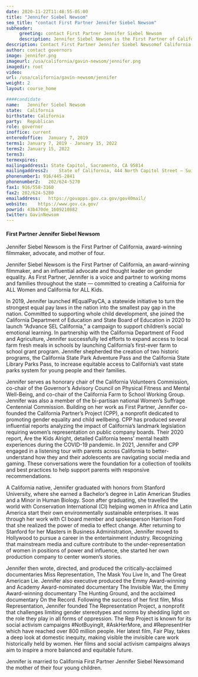 ```yaml
---
date: 2020-11-22T11:48:55-05:00
title: "Jennifer Siebel Newsom"
seo_title: "contact First Partner Jennifer Siebel Newsom"
subheader:
     greeting: contact First Partner Jennifer Siebel Newsom
     description: Jennifer Siebel Newsom is the First Partner of California, award-winning filmmaker, advocate, and mother of four.
description: Contact First Partner Jennifer Siebel Newsomof California. Contact information for Jennifer Siebel Newsom includes his email address, phone number, and mailing address.
author: contact governors
image: jennifer.png
imageurl: /usa/california/gavin-newsom/jennifer.png
imagedir: root
video:
url: /usa/california/gavin-newsom/jennifer
weight: 2
layout: course_home

####candidate
name:	Jennifer Siebel Newsom
state:	California
birthstate: California
party:	Republican
role: governor
inoffice: current
enteredoffice:	January 7, 2019 
terms1: January 7, 2019 - January 15, 2022
terms2: January 15, 2022
terms3: 
termexpires:	
mailingaddress1: State Capitol, Sacramento, CA 95814
mailingaddress2:	State of California, 444 North Capitol Street – Suite 134, Washington, DC, 20001	
phonenumber1: 916/445-2841
phonenumber2:	202/624-5270
fax1: 916/558-3160
fax2: 202/624-5280
emailaddress:	https://govapps.gov.ca.gov/gov40mail/
website:	https://www.gov.ca.gov/
powrid: 43b470de_1609210882
twitter: GavinNewsom
---
```


#### First Partner Jennifer Siebel Newsom
Jennifer Siebel Newsom is the First Partner of California, award-winning filmmaker, advocate, and mother of four.

Jennifer Siebel Newsom is the First Partner of California, an award-winning filmmaker, and an influential advocate and thought leader on gender equality. As First Partner, Jennifer is a voice and partner to working moms and families throughout the state — committed to creating a California for ALL Women and California for ALL Kids.

In 2019, Jennifer launched #EqualPayCA, a statewide initiative to turn the strongest equal pay laws in the nation into the smallest pay gap in the nation. Committed to supporting whole child development, she joined the California Department of Education and State Board of Education in 2020 to launch “Advance SEL California,” a campaign to support children’s social emotional learning. In partnership with the California Department of Food and Agriculture, Jennifer successfully led efforts to expand access to local farm fresh meals in schools by launching California’s first-ever farm to school grant program. Jennifer shepherded the creation of two historic programs, the California State Park Adventure Pass and the California State Library Parks Pass, to increase equitable access to California’s vast state parks system for young people and their families.

Jennifer serves as honorary chair of the California Volunteers Commission, co-chair of the Governor’s Advisory Council on Physical Fitness and Mental Well-Being, and co-chair of the California Farm to School Working Group. Jennifer was also a member of the bi-partisan national Women’s Suffrage Centennial Commission. Building on her work as First Partner, Jennifer co-founded the California Partner’s Project (CPP), a nonprofit dedicated to promoting gender equality and child wellbeing. CPP has produced several influential reports analyzing the impact of California’s landmark legislation requiring women’s representation on public company boards. Their 2020 report, Are the Kids Alright, detailed California teens’ mental health experiences during the COVID-19 pandemic. In 2021, Jennifer and CPP engaged in a listening tour with parents across California to better-understand how they and their adolescents are navigating social media and gaming. These conversations were the foundation for a collection of toolkits and best practices to help support parents with responsive recommendations. 

A California native, Jennifer graduated with honors from Stanford University, where she earned a Bachelor’s degree in Latin American Studies and a Minor in Human Biology. Soon after graduating, she travelled the world with Conservation International (CI) helping women in Africa and Latin America start their own environmentally sustainable enterprises. It was through her work with CI board member and spokesperson Harrison Ford that she realized the power of media to effect change. After returning to Stanford for her Masters in Business Administration, Jennifer moved to Hollywood to pursue a career in the entertainment industry. Recognizing that mainstream media and culture contribute to the under-representation of women in positions of power and influence, she started her own production company to center women’s stories.

Jennifer then wrote, directed, and produced the critically-acclaimed documentaries Miss Representation, The Mask You Live In, and The Great American Lie. Jennifer also executive produced the Emmy Award-winning and Academy Award-nominated documentary The Invisible War, the Emmy Award-winning documentary The Hunting Ground, and the acclaimed documentary On the Record. Following the success of her first film, Miss Representation, Jennifer founded The Representation Project, a nonprofit that challenges limiting gender stereotypes and norms by shedding light on the role they play in all forms of oppression. The Rep Project is known for its social activism campaigns #NotBuyingIt, #AskHerMore, and #RepresentHer which have reached over 800 million people. Her latest film, Fair Play, takes a deep look at domestic inequity, making visible the invisible care work historically held by women. Her films and social activism campaigns always aim to inspire a more balanced and equitable future.

Jennifer is married to California First Partner Jennifer Siebel Newsomand the mother of their four young children.